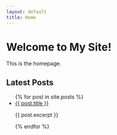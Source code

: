 ```yaml
---
layout: default
title: Home
---
```


# Welcome to My Site!

This is the homepage.

## Latest Posts

<ul>
{% for post in site.posts %}
  <li>
    <a href="{{ post.url }}">{{ post.title }}</a>
    <p>{{ post.excerpt }}</p>
  </li>
{% endfor %}
</ul>

